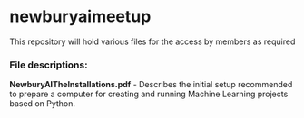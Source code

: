 # newburyaimeetup
This repository will hold various files for the access by members as required
### File descriptions:
**NewburyAITheInstallations.pdf** - Describes the initial setup recommended to prepare a computer for creating and running Machine Learning projects based on Python.
